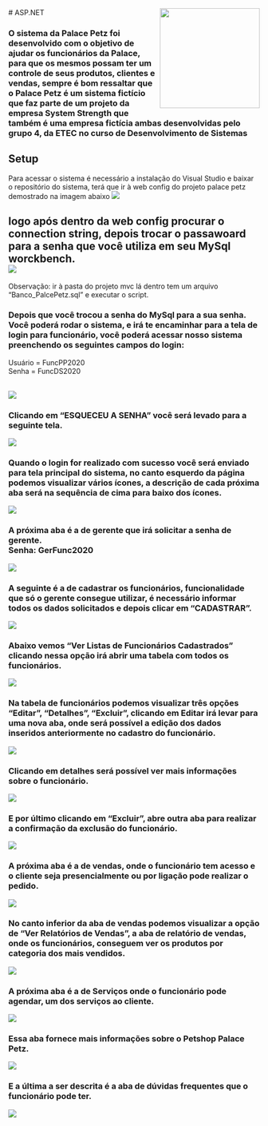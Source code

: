 <img src="https://cdn.discordapp.com/attachments/756546249901211749/817804507941044254/systemstrength.png"  min-width="200px" max-width="200px" width="200px" align="right">
# ASP.NET
<h3>O sistema da Palace Petz foi desenvolvido com o objetivo de ajudar os funcionários da Palace, para que os mesmos possam ter um controle de seus produtos, clientes e vendas, sempre é bom ressaltar que o Palace Petz é um sistema fictício que faz parte de um projeto da empresa System Strength que também é uma empresa fictícia ambas desenvolvidas pelo grupo 4, da ETEC no curso de Desenvolvimento de Sistemas</h3>

## Setup
Para acessar o sistema é necessário a instalação do Visual Studio e baixar o repositório do sistema, terá que ir à web config do projeto palace petz demostrado na imagem abaixo</h2>
<img src="https://cdn.discordapp.com/attachments/756546249901211749/820374364914450522/unknown.png">

<h2>logo após dentro da web config procurar o connection string, depois trocar o passawoard para a senha que você utiliza em seu MySql worckbench.<br/>
<img src="https://cdn.discordapp.com/attachments/756546249901211749/820374839059284018/unknown.png">
</h2>
Observação: ir à pasta do projeto mvc lá dentro tem um arquivo “Banco_PalcePetz.sql” e executar o script.

<h3>Depois que você trocou a senha do MySql para a sua senha. Você poderá rodar o sistema, e irá te encaminhar para a tela de login para funcionário, você poderá acessar nosso sistema preenchendo os seguintes campos do login:</h3>
<p>Usuário = FuncPP2020<br/> 
Senha =  FuncDS2020
</p><br/>
<img src="https://cdn.discordapp.com/attachments/756546249901211749/820317319208763432/unknown.png">

<h3>Clicando em “ESQUECEU A SENHA” você será levado para a seguinte tela.</h3>
<img src="https://cdn.discordapp.com/attachments/756546249901211749/820317520431022130/unknown.png">

<h3>Quando o login for realizado com sucesso você será enviado para tela principal do sistema, no canto esquerdo da página podemos visualizar vários ícones, a descrição de cada próxima aba será na sequência de cima para baixo dos ícones.</h3>
<img src="https://cdn.discordapp.com/attachments/756546249901211749/820317812081950760/unknown.png">

<h3>A próxima aba é a de gerente que irá solicitar a senha de gerente.<br/>
Senha: GerFunc2020</h3>
<img src="https://cdn.discordapp.com/attachments/756546249901211749/820317989420531752/unknown.png">

<h3>A seguinte é a de cadastrar os funcionários, funcionalidade que só o gerente consegue utilizar, é necessário informar todos os dados solicitados e depois clicar em “CADASTRAR”.</h3>
<img src="https://cdn.discordapp.com/attachments/756546249901211749/820318156983500800/unknown.png">

<h3>Abaixo vemos “Ver Listas de Funcionários Cadastrados” clicando nessa opção irá abrir uma tabela com todos os funcionários.</h3>
<img src="https://cdn.discordapp.com/attachments/756546249901211749/820318314994991124/unknown.png">

<h3>Na tabela de funcionários podemos visualizar três opções “Editar”, “Detalhes”, “Excluir”, clicando em Editar irá levar para uma nova aba, onde será possível a edição dos dados inseridos anteriormente no cadastro do funcionário.</h3>
<img src="https://cdn.discordapp.com/attachments/756546249901211749/820318915920920616/unknown.png">

<h3>Clicando em detalhes será possível ver mais informações sobre o funcionário.</h3>
<img src="https://cdn.discordapp.com/attachments/756546249901211749/820319101007298600/unknown.png">

<h3>E por último clicando em “Excluir”, abre outra aba para realizar a confirmação da exclusão do funcionário.</h3>
<img src="https://cdn.discordapp.com/attachments/756546249901211749/820319257006178324/unknown.png">

<h3>A próxima aba é a de vendas, onde o funcionário tem acesso e o cliente seja presencialmente ou por ligação pode realizar o pedido.</h3>
<img src="https://cdn.discordapp.com/attachments/756546249901211749/820319557289115708/unknown.png">

<h3>No canto inferior da aba de vendas podemos visualizar a opção de “Ver Relatórios de Vendas”, a aba de relatório de vendas, onde os funcionários, conseguem ver os produtos por categoria dos mais vendidos.</h3>
<img src="https://cdn.discordapp.com/attachments/756546249901211749/820319683906371644/unknown.png">

<h3>A próxima aba é a de Serviços onde o funcionário pode agendar, um dos serviços ao cliente.</h3>
<img src="https://cdn.discordapp.com/attachments/756546249901211749/820319824076734494/unknown.png">

<h3>Essa aba fornece mais informações sobre o Petshop Palace Petz.</h3>
<img src="https://cdn.discordapp.com/attachments/756546249901211749/820320153060900924/unknown.png">

<h3>E a última a ser descrita é a aba de dúvidas frequentes que o funcionário pode ter.</h3>
<img src="https://cdn.discordapp.com/attachments/756546249901211749/820320205364002896/unknown.png">
